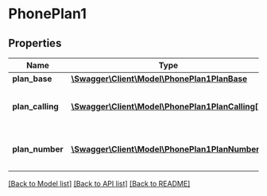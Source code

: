 # PhonePlan1

## Properties
Name | Type | Description | Notes
------------ | ------------- | ------------- | -------------
**plan_base** | [**\Swagger\Client\Model\PhonePlan1PlanBase**](PhonePlan1PlanBase.md) |  | [optional] 
**plan_calling** | [**\Swagger\Client\Model\PhonePlan1PlanCalling[]**](PhonePlan1PlanCalling.md) | Additional phone calling plans. | [optional] 
**plan_number** | [**\Swagger\Client\Model\PhonePlan1PlanNumber[]**](PhonePlan1PlanNumber.md) | Additional phone number plans. | [optional] 

[[Back to Model list]](../README.md#documentation-for-models) [[Back to API list]](../README.md#documentation-for-api-endpoints) [[Back to README]](../README.md)


